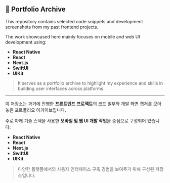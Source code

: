 ## 📁 Portfolio Archive

This repository contains selected code snippets and development screenshots from my past frontend projects.

The work showcased here mainly focuses on mobile and web UI development using:
- **React Native**
- **React**
- **Next.js**
- **SwiftUI**
- **UIKit**

> It serves as a portfolio archive to highlight my experience and skills in building user interfaces across platforms.

---

이 저장소는 과거에 진행한 **프론트엔드 프로젝트**의 코드 일부와 개발 화면 캡쳐를 모아놓은 포트폴리오 아카이브입니다.

주로 아래 기술 스택을 사용한 **모바일 및 웹 UI 개발 작업**을 중심으로 구성되어 있습니다:
- **React Native**
- **React**
- **Next.js**
- **SwiftUI**
- **UIKit**

> 다양한 플랫폼에서의 사용자 인터페이스 구축 경험을 보여주기 위해 구성된 저장소입니다.
